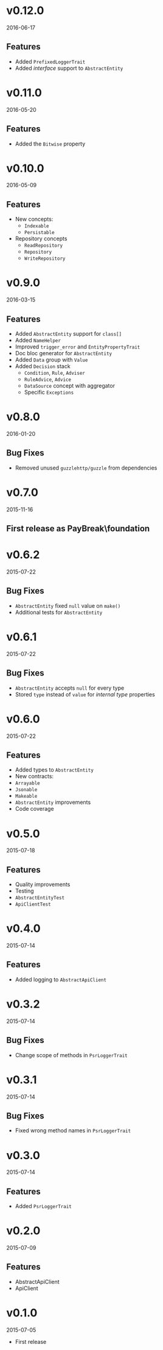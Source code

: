 # v0.12.0
2016-06-17

## Features
- Added `PrefixedLoggerTrait`
- Added *interface* support to `AbstractEntity`

# v0.11.0
2016-05-20

## Features
- Added the `Bitwise` property

# v0.10.0
2016-05-09

## Features
- New concepts:
    - `Indexable`
    - `Persistable`
- Repository concepts
    - `ReadRepository`
    - `Repository`
    - `WriteRepository`

# v0.9.0
2016-03-15

## Features
- Added `AbstractEntity` support for `class[]`
- Added `NameHelper`
- Improved `trigger_error` and `EntityPropertyTrait`
- Doc bloc generator for `AbstractEntity`
- Added `Data` group with `Value`
- Added `Decision` stack
    - `Condition`, `Rule`, `Adviser`
    - `RuleAdvice`, `Advice`
    - `DataSource` concept with aggregator
    - Specific `Exceptions`

# v0.8.0
2016-01-20

## Bug Fixes
- Removed unused `guzzlehttp/guzzle` from dependencies

# v0.7.0
2015-11-16

## First release as PayBreak\foundation

# v0.6.2
2015-07-22

## Bug Fixes
- `AbstractEntity` fixed `null` value on `make()`
- Additional tests for `AbstractEntity`

# v0.6.1
2015-07-22

## Bug Fixes
- `AbstractEntity` accepts `null` for every type
- Stored `type` instead of `value` for *internal type* properties

# v0.6.0
2015-07-22

## Features
- Added types to `AbstractEntity`
- New contracts:
 - `Arrayable`
 - `Jsonable`
 - `Makeable`
- `AbstractEntity` improvements
- Code coverage

# v0.5.0
2015-07-18

## Features
- Quality improvements
- Testing
 - `AbstractEntityTest`
 - `ApiClientTest`

# v0.4.0
2015-07-14

## Features
- Added logging to `AbstractApiClient`

# v0.3.2
2015-07-14

## Bug Fixes
- Change scope of methods in `PsrLoggerTrait`

# v0.3.1
2015-07-14

## Bug Fixes
- Fixed wrong method names in `PsrLoggerTrait`

# v0.3.0
2015-07-14

## Features
- Added `PsrLoggerTrait`

# v0.2.0
2015-07-09

## Features
- AbstractApiClient
- ApiClient

# v0.1.0
2015-07-05
- First release
